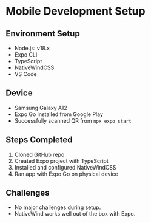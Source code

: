 # Mobile Development Setup

## Environment Setup

- Node.js: v18.x
- Expo CLI
- TypeScript
- NativeWindCSS
- VS Code

## Device

- Samsung Galaxy A12
- Expo Go installed from Google Play
- Successfully scanned QR from `npx expo start`

## Steps Completed

1. Cloned GitHub repo
2. Created Expo project with TypeScript
3. Installed and configured NativeWindCSS
4. Ran app with Expo Go on physical device

## Challenges

- No major challenges during setup.
- NativeWind works well out of the box with Expo.

